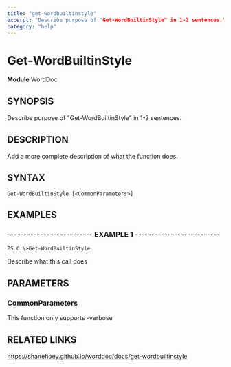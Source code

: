 ```yaml
---
title: "get-wordbuiltinstyle"
excerpt: "Describe purpose of "Get-WordBuiltinStyle" in 1-2 sentences."
category: "help"
---
```


# Get-WordBuiltinStyle
**Module** WordDoc

## SYNOPSIS
Describe purpose of "Get-WordBuiltinStyle" in 1-2 sentences.

## DESCRIPTION
Add a more complete description of what the function does.

## SYNTAX

```
Get-WordBuiltinStyle [<CommonParameters>]
```


## EXAMPLES

### -------------------------- EXAMPLE 1 --------------------------


```
PS C:\>Get-WordBuiltinStyle
```

Describe what this call does


## PARAMETERS

### CommonParameters

This function only supports -verbose

## RELATED LINKS


https://shanehoey.github.io/worddoc/docs/get-wordbuiltinstyle
